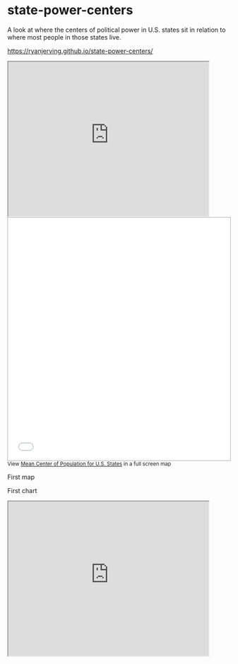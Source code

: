 # state-power-centers
A look at where the centers of political power in U.S. states sit in relation to where most people in those states live.

https://ryanjerving.github.io/state-power-centers/

<iframe src= "https://ryanjerving.github.io/leaflet-map-State-Capitols" width="90%" height=350></iframe>

<iframe src="//batchgeo.com/map/19dd2ef6abebead8ac56ee7dc6aa337f" frameborder="0" width="100%" height="550" style="border:1px solid #aaa;"></iframe><small>View <a href="https://batchgeo.com/map/19dd2ef6abebead8ac56ee7dc6aa337f">Mean Center of Population for U.S. States</a> in a full screen map</small>

First map



First chart

<iframe src = "https://ryanjerving.github.io/highcharts-stateCenters-scatter-csv" width="90%" height=350></iframe>
